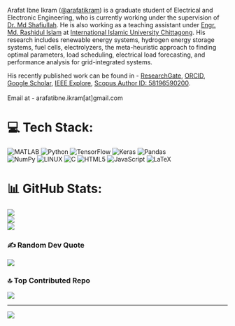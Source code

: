 Arafat Ibne Ikram ([@arafatikram](https://arafatikram.github.io)) is a graduate student of Electrical and Electronic Engineering, who is currently working under the supervision of [Dr. Md Shafiullah](https://scholar.google.com/citations?user=IrQqEgIAAAAJ&hl=en). He is also working as a teaching assistant under [Engr. Md. Rashidul Islam](https://scholar.google.com/citations?user=oalwkycAAAAJ&hl=en) at [International Islamic University Chittagong](https://www.iiuc.ac.bd/eee). His research includes renewable energy systems, hydrogen energy storage systems, fuel cells, electrolyzers, the meta-heuristic approach to finding optimal parameters, load scheduling, electrical load forecasting, and performance analysis for grid-integrated systems. 

His recently published work can be found in - 
[ResearchGate](https://www.researchgate.net/profile/Arafat-Ibne-Ikram), [ORCID](https://orcid.org/0000-0001-8088-8625), [Google Scholar](https://scholar.google.com/citations?hl=en&user=gml3L4MAAAAJ), [IEEE Explore](https://ieeexplore.ieee.org/author/37089796139), [Scopus Author ID: 58196590200](https://www.scopus.com/authid/detail.uri?authorId=58196590200).
<br>  
Email at - arafatibne.ikram[at]gmail.com </p>

# 💻 Tech Stack:
![MATLAB](https://www.mathworks.com/matlabcentral/images/matlab-file-exchange.svg)
![Python](https://img.shields.io/badge/python-3670A0?style=flat&logo=python&logoColor=ffdd54) 
![TensorFlow](https://img.shields.io/badge/TensorFlow-%23FF6F00.svg?style=flat&logo=TensorFlow&logoColor=white)
![Keras](https://img.shields.io/badge/Keras-%23D00000.svg?style=flat&logo=Keras&logoColor=white)
![Pandas](https://img.shields.io/badge/pandas-%23150458.svg?style=flat&logo=pandas&logoColor=white)  
![NumPy](https://img.shields.io/badge/numpy-%23013243.svg?style=flat&logo=numpy&logoColor=white)
![LINUX](https://img.shields.io/badge/Linux-FCC624?style=flat&logo=linux&logoColor=black)
![C](https://img.shields.io/badge/c-%2300599C.svg?style=flat&logo=c&logoColor=white) ![HTML5](https://img.shields.io/badge/html5-%23E34F26.svg?style=flat&logo=html5&logoColor=white) 
![JavaScript](https://img.shields.io/badge/javascript-%23323330.svg?style=flat&logo=javascript&logoColor=%23F7DF1E) 
![LaTeX](https://img.shields.io/badge/latex-%23008080.svg?style=flat&logo=latex&logoColor=white) 



# 📊 GitHub Stats:
![](https://github-readme-stats.vercel.app/api?username=arafatikram&theme=dark&hide_border=false&include_all_commits=false&count_private=false)<br/>
![](https://github-readme-streak-stats.herokuapp.com/?user=arafatikram&theme=dark&hide_border=false)<br/>
![](https://github-readme-stats.vercel.app/api/top-langs/?username=arafatikram&theme=dark&hide_border=false&include_all_commits=false&count_private=false&layout=compact)


### ✍️ Random Dev Quote
![](https://quotes-github-readme.vercel.app/api?type=horizontal&theme=radical)

### 🔝 Top Contributed Repo
![](https://github-contributor-stats.vercel.app/api?username=arafatikram&limit=5&theme=dark&combine_all_yearly_contributions=true)

---
[![](https://visitcount.itsvg.in/api?id=Arafatikram&icon=0&color=0)](https://visitcount.itsvg.in)


<!---
arafatikram/arafatikram is a ✨ special ✨ repository because its `README.md` (this file) appears on your GitHub profile.
You can click the Preview link to take a look at your changes.
--->
